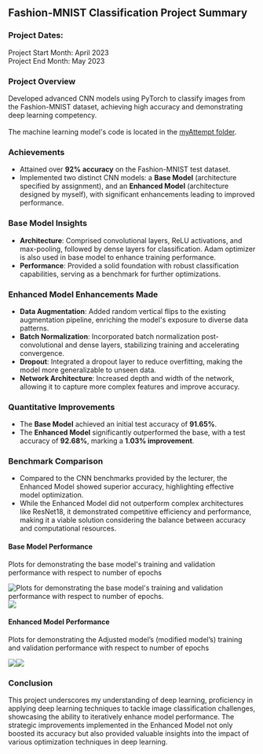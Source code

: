 ## Fashion-MNIST Classification Project Summary

### Project Dates:
Project Start Month: April 2023 \
Project End Month: May 2023

### **Project Overview**

Developed advanced CNN models using PyTorch to classify images from the Fashion-MNIST dataset, achieving high accuracy and demonstrating deep learning competency. 
<br/>
<br />
The machine learning model's code is located in the [myAttempt folder](https://github.com/siuLongBao/fashion-mnist/tree/master/myAttempt).

### **Achievements**

- Attained over **92% accuracy** on the Fashion-MNIST test dataset.
- Implemented two distinct CNN models: a **Base Model** (architecture specified by assignment), and an **Enhanced Model** (architecture designed by myself), with significant enhancements leading to improved performance.

### **Base Model Insights**

- **Architecture**: Comprised convolutional layers, ReLU activations, and max-pooling, followed by dense layers for classification. Adam optimizer is also used in base model to enhance training performance.
- **Performance**: Provided a solid foundation with robust classification capabilities, serving as a benchmark for further optimizations.

### **Enhanced Model Enhancements Made**

- **Data Augmentation**: Added random vertical flips to the existing augmentation pipeline, enriching the model's exposure to diverse data patterns.
- **Batch Normalization**: Incorporated batch normalization post-convolutional and dense layers, stabilizing training and accelerating convergence.
- **Dropout**: Integrated a dropout layer to reduce overfitting, making the model more generalizable to unseen data.
- **Network Architecture**: Increased depth and width of the network, allowing it to capture more complex features and improve accuracy.

### **Quantitative Improvements**

- The **Base Model** achieved an initial test accuracy of **91.65%**.
- The **Enhanced Model** significantly outperformed the base, with a test accuracy of **92.68%**, marking a **1.03% improvement**.

### **Benchmark Comparison**

- Compared to the CNN benchmarks provided by the lecturer, the Enhanced Model showed superior accuracy, highlighting effective model optimization.
- While the Enhanced Model did not outperform complex architectures like ResNet18, it demonstrated competitive efficiency and performance, making it a viable solution considering the balance between accuracy and computational resources.

#### **Base Model Performance**

Plots for demonstrating the base model's training and validation performance with respect to number of epochs

![Plots for demonstrating the base model's training and validation performance with respect to number of epochs.](images/base_model_accuracy_vs_epochs.png)![](images/base_model_loss_vs_epochs.png)


#### **Enhanced Model Performance**

Plots for demonstrating the Adjusted model’s (modified model’s) training and validation performance with respect to number of epochs

![](images/enhanced_model_accuracy_vs_epochs.png)![](images/enhanced_model_loss_vs_epochs.png)



### **Conclusion**

This project underscores my understanding of deep learning, proficiency in applying deep learning techniques to tackle image classification challenges, showcasing the ability to iteratively enhance model performance. The strategic improvements implemented in the Enhanced Model not only boosted its accuracy but also provided valuable insights into the impact of various optimization techniques in deep learning.
